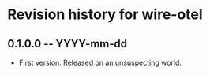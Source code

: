 # Revision history for wire-otel

## 0.1.0.0 -- YYYY-mm-dd

* First version. Released on an unsuspecting world.
